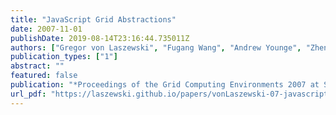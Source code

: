 ```yaml
---
title: "JavaScript Grid Abstractions"
date: 2007-11-01
publishDate: 2019-08-14T23:16:44.735011Z
authors: ["Gregor von Laszewski", "Fugang Wang", "Andrew Younge", "Zhenhua Guo", "Marlon Pierce"]
publication_types: ["1"]
abstract: ""
featured: false
publication: "*Proceedings of the Grid Computing Environments 2007 at SC07*"
url_pdf: "https://laszewski.github.io/papers/vonLaszewski-07-javascript.pdf"
---
```


